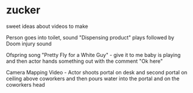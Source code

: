 # zucker
sweet ideas about videos to make

Person goes into toilet, sound "Dispensing product" plays followed by Doom injury sound

Ofspring song "Pretty Fly for a White Guy" - give it to me baby is playing and then actor hands something out with the comment "Ok here"

Camera Mapping Video - Actor shoots portal on desk and second portal on ceiling above coworkers and then pours water into the portal and on the coworkers head 
